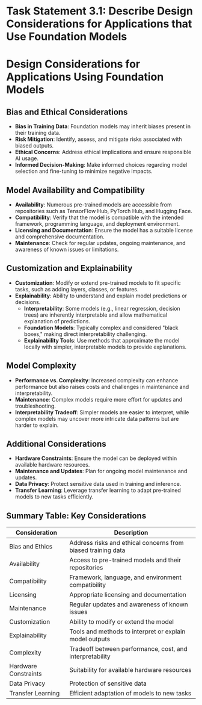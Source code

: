 # Task Statement 3.1: Describe Design Considerations for Applications that Use Foundation Models

# Design Considerations for Applications Using Foundation Models

## Bias and Ethical Considerations

- **Bias in Training Data**: Foundation models may inherit biases present in their training data.
- **Risk Mitigation**: Identify, assess, and mitigate risks associated with biased outputs.
- **Ethical Concerns**: Address ethical implications and ensure responsible AI usage.
- **Informed Decision-Making**: Make informed choices regarding model selection and fine-tuning to minimize negative impacts.

## Model Availability and Compatibility

- **Availability**: Numerous pre-trained models are accessible from repositories such as TensorFlow Hub, PyTorch Hub, and Hugging Face.
- **Compatibility**: Verify that the model is compatible with the intended framework, programming language, and deployment environment.
- **Licensing and Documentation**: Ensure the model has a suitable license and comprehensive documentation.
- **Maintenance**: Check for regular updates, ongoing maintenance, and awareness of known issues or limitations.

## Customization and Explainability

- **Customization**: Modify or extend pre-trained models to fit specific tasks, such as adding layers, classes, or features.
- **Explainability**: Ability to understand and explain model predictions or decisions.
  - **Interpretability**: Some models (e.g., linear regression, decision trees) are inherently interpretable and allow mathematical explanation of predictions.
  - **Foundation Models**: Typically complex and considered "black boxes," making direct interpretability challenging.
  - **Explainability Tools**: Use methods that approximate the model locally with simpler, interpretable models to provide explanations.

## Model Complexity

- **Performance vs. Complexity**: Increased complexity can enhance performance but also raises costs and challenges in maintenance and interpretability.
- **Maintenance**: Complex models require more effort for updates and troubleshooting.
- **Interpretability Tradeoff**: Simpler models are easier to interpret, while complex models may uncover more intricate data patterns but are harder to explain.

## Additional Considerations

- **Hardware Constraints**: Ensure the model can be deployed within available hardware resources.
- **Maintenance and Updates**: Plan for ongoing model maintenance and updates.
- **Data Privacy**: Protect sensitive data used in training and inference.
- **Transfer Learning**: Leverage transfer learning to adapt pre-trained models to new tasks efficiently.

## Summary Table: Key Considerations

| Consideration         | Description                                                                 |
|----------------------|-----------------------------------------------------------------------------|
| Bias and Ethics      | Address risks and ethical concerns from biased training data                 |
| Availability         | Access to pre-trained models and their repositories                          |
| Compatibility        | Framework, language, and environment compatibility                           |
| Licensing            | Appropriate licensing and documentation                                      |
| Maintenance          | Regular updates and awareness of known issues                                |
| Customization        | Ability to modify or extend the model                                        |
| Explainability       | Tools and methods to interpret or explain model outputs                      |
| Complexity           | Tradeoff between performance, cost, and interpretability                     |
| Hardware Constraints | Suitability for available hardware resources                                 |
| Data Privacy         | Protection of sensitive data                                                 |
| Transfer Learning    | Efficient adaptation of models to new tasks                                  |